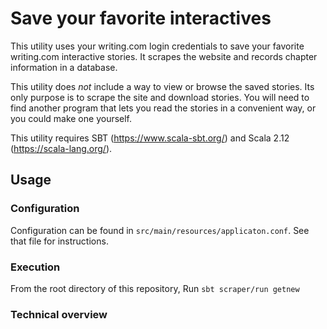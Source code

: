 # Save your favorite interactives

This utility uses your writing.com login credentials to save your favorite writing.com interactive stories. It scrapes the website and records chapter information in a database.

This utility does _not_ include a way to view or browse the saved stories. Its only purpose is to scrape the site and download stories. You will need to find another program that lets you read the stories in a convenient way, or you could make one yourself.

This utility requires SBT (https://www.scala-sbt.org/) and Scala 2.12 (https://scala-lang.org/).


## Usage

### Configuration

Configuration can be found in `src/main/resources/applicaton.conf`. See that file for instructions.

### Execution

From the root directory of this repository, Run `sbt scraper/run getnew`


### Technical overview


